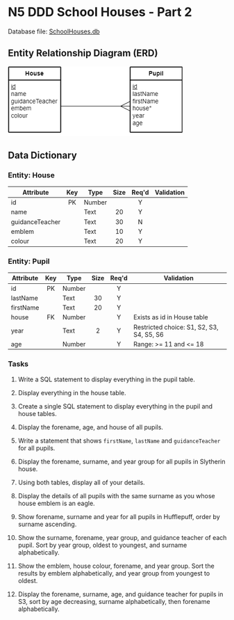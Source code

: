 # N5 DDD School Houses - Part 2

Database file: [SchoolHouses.db](assets/SchoolHouses.db "Download file")


## Entity Relationship Diagram (ERD)

![ERD](assets/Diagrams/ERD-HousePupil.png)


## Data Dictionary

### Entity: House

| Attribute       | Key   | Type   | Size  | Req'd | Validation |
| ---------       | :---: | ----   | :---: | :---: | ---------- |
| id              | PK    | Number |       | Y     | |
| name            |       | Text   | 20    | Y     | |
| guidanceTeacher |       | Text   | 30    | N     | |
| emblem          |       | Text   | 10    | Y     | |
| colour          |       | Text   | 20    | Y     | |


### Entity: Pupil

| Attribute | Key   | Type   | Size  | Req'd | Validation |
| --------- | :---: | ----   | :---: | :---: | ---------- |
| id        | PK    | Number |       | Y     | |
| lastName  |       | Text   | 30    | Y     | |
| firstName |       | Text   | 20    | Y     | |
| house     | FK    | Number |       | Y     | Exists as id in House table |
| year      |       | Text   | 2     | Y     | Restricted choice: S1, S2, S3, S4, S5, S6 |
| age       |       | Number |       | Y     | Range: >= 11 and <= 18 |


### Tasks

1. Write a SQL statement to display everything in the pupil table.

2. Display everything in the house table.

3. Create a single SQL statement to display everything in the pupil and house tables. 

4. Display the forename, age, and house of all pupils.

5. Write a statement that shows `firstName`, `lastName` and `guidanceTeacher` for all pupils.

6. Display the forename, surname, and year group for all pupils in Slytherin house.

7. Using both tables, display all of your details.

8. Display the details of all pupils with the same surname as you whose house emblem is an eagle.

9. Show forename, surname and year for all pupils in Hufflepuff, order by surname ascending.

10. Show the surname, forename, year group, and guidance teacher of each pupil.  Sort by year group, oldest to youngest, and surname alphabetically.

11. Show the emblem, house colour, forename, and year group.  Sort the results by emblem alphabetically, and year group from  youngest to oldest.

12. Display the forename, surname, age, and guidance teacher for pupils in S3, sort by age decreasing, surname alphabetically, then forename alphabetically.
